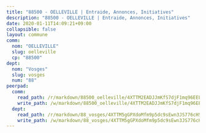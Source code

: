 ```yaml
---
title: "88500 - OELLEVILLE | Entraide, Annonces, Initiatives"
description: "88500 - OELLEVILLE | Entraide, Annonces, Initiatives"
date: 2020-01-11T14:09:21+09:00
collapsible: false
layout: commune
comm:
  nom: "OELLEVILLE"
  slug: oelleville
  cp: "88500"
dept:
  nom: "Vosges"
  slug: vosges
  num: "88"
peerpad:
  comm:
    read_path: /r/markdown/88500_oelleville/4XTTM2EADJJmKfS7djF1mq96EELf2NdeEyDu8ZYa82CTgDNQz
    write_path: /w/markdown/88500_oelleville/4XTTM2EADJJmKfS7djF1mq96EELf2NdeEyDu8ZYa82CTgDNQz-K3TgUBZsQRRqnT5cUtX2ajfXHw5DSirYGorE6WrP8i9AgJURuiexj5gMabsbjtUJFFSrpksgxzYKty4hnMvq7VPRSJXSvBqyrjLYyMD8jFZXPxc5SCjatbqqYxEAHDaYBnNCXfmc
  dept:
    read_path: /r/markdown/88_vosges/4XTTM5gGPXdoMfm9p5dc9sEwn3JS776cHSw64JYpD4AKnKgyh
    write_path: /w/markdown/88_vosges/4XTTM5gGPXdoMfm9p5dc9sEwn3JS776cHSw64JYpD4AKnKgyh-K3TgUjEFywcTUHQwfrd2vcZqhoXLakdoQGFv4iriv1FKkvQkBsudnBxafkQDfPcxTDRHN5T6bYyganuvcakuKenYoB5mPLKqUBjNMwpn75GQVixUmzXGkneDufRSqDthC8iyXi1Z
---
```


